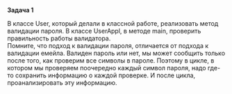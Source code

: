 **Задача 1**

В классе User, который делали в классной работе, реализовать метод валидации пароля. В классе UserAppl, в методе main, проверить правильность работы валидатора.  <br> Помните, что подход к валидации пароля, отличается от подхода к валидации емейла. Валиден пароль или нет, мы может сообщить только после того, как проверим все символы в пароле. Поэтому в цикле, в котором мы проверяем поочередно каждый символ пароля, надо где-то сохранить информацию о каждой проверке. И после цикла, проанализировать эту информацию.